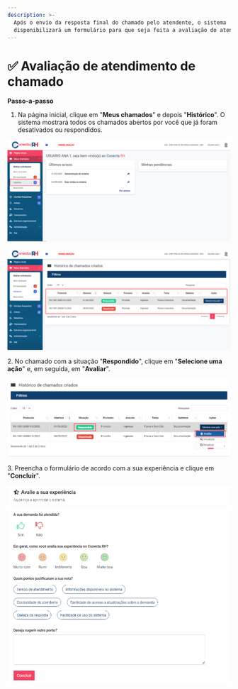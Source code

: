 ```yaml
---
description: >-
  Após o envio da resposta final do chamado pelo atendente, o sistema
  disponibilizará um formulário para que seja feita a avaliação do atendimento
---
```


# ✅ Avaliação de atendimento de chamado

**Passo-a-passo**

1. Na página inicial, clique em "**Meus chamados**" e depois "**Histórico**". O sistema mostrará todos os chamados abertos por você que já foram desativados ou respondidos.

![](<../../.gitbook/assets/image (37).png>)

![](<../../.gitbook/assets/image (161).png>)

2\. No chamado com a situação "**Respondido**", clique em "**Selecione uma ação**" e, em seguida, em "**Avaliar**".

![](<../../.gitbook/assets/image (131).png>)

3\. Preencha o formulário de acordo com a sua experiência e clique em "**Concluir**".

![](<../../.gitbook/assets/image (117).png>)



